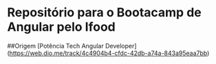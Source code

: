 # Repositório para o Bootacamp de Angular pelo Ifood

##Origem
[Potência Tech Angular Developer] (https://web.dio.me/track/4c4904b4-cfdc-42db-a74a-843a95eaa7bb)
